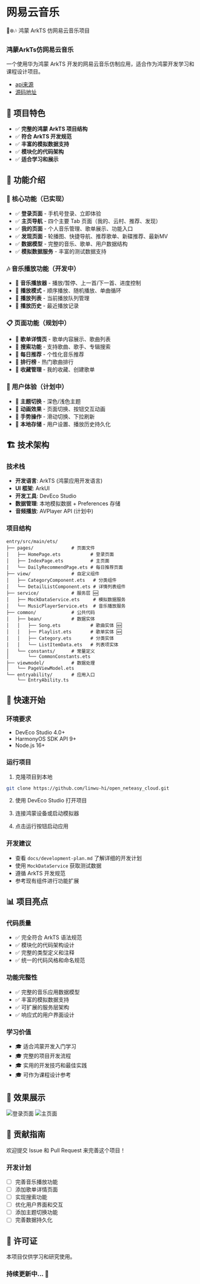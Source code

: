 # 网易云音乐
🎅❄️🎶 鸿蒙 ArkTS 仿网易云音乐项目

### 鸿蒙ArkTs仿网易云音乐

一个使用华为鸿蒙 ArkTS 开发的网易云音乐仿制应用，适合作为鸿蒙开发学习和课程设计项目。

- [api来源](https://github.com/Binaryify/NeteaseCloudMusicApi)
- [源码地址](https://github.com/linwu-hi/open_neteasy_cloud)

## 🎯 项目特色

- ✅ **完整的鸿蒙 ArkTS 项目结构**
- ✅ **符合 ArkTS 开发规范**
- ✅ **丰富的模拟数据支持**
- ✅ **模块化的代码架构**
- ✅ **适合学习和展示**

## 📱 功能介绍

### 🎵 核心功能（已实现）
- ✅ **登录页面** - 手机号登录、立即体验
- ✅ **主页导航** - 四个主要 Tab 页面（我的、云村、推荐、发现）
- ✅ **我的页面** - 个人音乐管理、歌单展示、功能入口
- ✅ **发现页面** - 轮播图、快捷导航、推荐歌单、新碟推荐、最新MV
- ✅ **数据模型** - 完整的音乐、歌单、用户数据结构
- ✅ **模拟数据服务** - 丰富的测试数据支持

### 🎶 音乐播放功能（开发中）
- 🔄 **音乐播放器** - 播放/暂停、上一首/下一首、进度控制
- 🔄 **播放模式** - 顺序播放、随机播放、单曲循环
- 🔄 **播放列表** - 当前播放队列管理
- 🔄 **播放历史** - 最近播放记录

### 📋 页面功能（规划中）
- 🔄 **歌单详情页** - 歌单内容展示、歌曲列表
- 🔄 **搜索功能** - 支持歌曲、歌手、专辑搜索
- 🔄 **每日推荐** - 个性化音乐推荐
- 🔄 **排行榜** - 热门歌曲排行
- 🔄 **收藏管理** - 我的收藏、创建歌单

### 🎨 用户体验（计划中）
- 🔄 **主题切换** - 深色/浅色主题
- 🔄 **动画效果** - 页面切换、按钮交互动画
- 🔄 **手势操作** - 滑动切换、下拉刷新
- 🔄 **本地存储** - 用户设置、播放历史持久化

## 🏗️ 技术架构

### 技术栈
- **开发语言**: ArkTS (鸿蒙应用开发语言)
- **UI 框架**: ArkUI
- **开发工具**: DevEco Studio
- **数据管理**: 本地模拟数据 + Preferences 存储
- **音频播放**: AVPlayer API (计划中)

### 项目结构
```
entry/src/main/ets/
├── pages/              # 页面文件
│   ├── HomePage.ets           # 登录页面
│   ├── IndexPage.ets          # 主页面
│   └── DailyRecommendPage.ets # 每日推荐页面
├── view/               # 自定义组件
│   ├── CategoryComponent.ets   # 分类组件
│   └── DetailListComponent.ets # 详情列表组件
├── service/            # 服务层 🆕
│   ├── MockDataService.ets     # 模拟数据服务
│   └── MusicPlayerService.ets  # 音乐播放服务
├── common/             # 公共代码
│   ├── bean/           # 数据实体
│   │   ├── Song.ets           # 歌曲实体 🆕
│   │   ├── Playlist.ets       # 歌单实体 🆕
│   │   ├── Category.ets       # 分类实体
│   │   └── ListItemData.ets   # 列表项实体
│   └── constants/      # 常量定义
│       └── CommonConstants.ets
├── viewmodel/          # 数据处理
│   └── PageViewModel.ets
└── entryability/       # 应用入口
    └── EntryAbility.ts
```

## 🚀 快速开始

### 环境要求
- DevEco Studio 4.0+
- HarmonyOS SDK API 9+
- Node.js 16+

### 运行项目
1. 克隆项目到本地
```bash
git clone https://github.com/linwu-hi/open_neteasy_cloud.git
```

2. 使用 DevEco Studio 打开项目

3. 连接鸿蒙设备或启动模拟器

4. 点击运行按钮启动应用

### 开发建议
- 查看 `docs/development-plan.md` 了解详细的开发计划
- 使用 `MockDataService` 获取测试数据
- 遵循 ArkTS 开发规范
- 参考现有组件进行功能扩展

## 📊 项目亮点

### 代码质量
- ✅ 完全符合 ArkTS 语法规范
- ✅ 模块化的代码架构设计
- ✅ 完整的类型定义和注释
- ✅ 统一的代码风格和命名规范

### 功能完整性
- ✅ 完整的音乐应用数据模型
- ✅ 丰富的模拟数据支持
- ✅ 可扩展的服务层架构
- ✅ 响应式的用户界面设计

### 学习价值
- 🎓 适合鸿蒙开发入门学习
- 🎓 完整的项目开发流程
- 🎓 实用的开发技巧和最佳实践
- 🎓 可作为课程设计参考

## 📸 效果展示

![登录页面](https://github.com/linwu-hi/release-dev-offline/blob/main/docs/20231123164849.jpg)
![主页面](https://github.com/linwu-hi/release-dev-offline/blob/main/docs/20231123164921.jpg)

## 🤝 贡献指南

欢迎提交 Issue 和 Pull Request 来完善这个项目！

### 开发计划
- [ ] 完善音乐播放功能
- [ ] 添加歌单详情页面
- [ ] 实现搜索功能
- [ ] 优化用户界面和交互
- [ ] 添加主题切换功能
- [ ] 完善数据持久化

## 📄 许可证

本项目仅供学习和研究使用。

### **持续更新中...** 🚧
